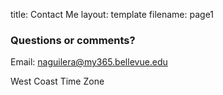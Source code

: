 title: Contact Me
layout: template
filename: page1

### Questions or comments?

Email: naguilera@my365.bellevue.edu

West Coast Time Zone
